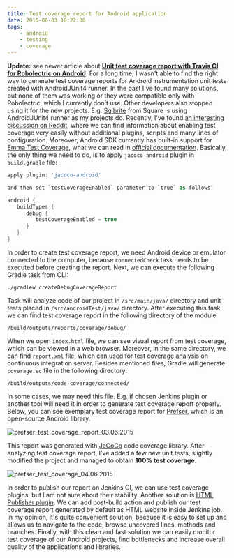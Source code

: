 ```yaml
---
title: Test coverage report for Android application
date: 2015-06-03 18:22:00
tags:
	- android
	- testing
	- coverage
---
```


**Update:** see newer article about [**Unit test coverage report with Travis CI for Robolectric on Android**](http://blog.wittchen.biz.pl/test-coverage-report-with-travis-ci-for-robolectric-tests-on-android/). For a long time, I wasn't able to find the right way to generate test coverage reports for Android instrumentation unit tests created with AndroidJUnit4 runner. In the past I've found many solutions, but none of them was working or they were compatible only with Robolectric, which I currently don't use. Other developers also stopped using it for the new projects. E.g. [Sqlbrite](https://github.com/square/sqlbrite) from Square is using AndroidJUnit4 runner as my projects do. Recently, I've found [an interesting discussion on Reddit](http://www.reddit.com/r/androiddev/comments/2v1n2u/code_coverage_in_android_studio/), where we can find information about enabling test coverage very easily without additional plugins, scripts and many lines of configuration. Moreover, Android SDK currently has built-in support for [Emma Test Coverage](http://emma.sourceforge.net/), what we can read in [official documentation](http://developer.android.com/reference/android/test/InstrumentationTestRunner.html). Basically, the only thing we need to do, is to apply `jacoco-android` plugin in `build.gradle` file:


```gradle
apply plugin: 'jacoco-android'

and then set `testCoverageEnabled` parameter to `true` as follows:

android {
   buildTypes {
      debug {
         testCoverageEnabled = true
      }
   }
}
```

In order to create test coverage report, we need Android device or emulator connected to the computer, because `connectedCheck` task needs to be executed before creating the report. Next, we can execute the following Gradle task from CLI:

```
./gradlew createDebugCoverageReport
```

Task will analyze code of our project in `/src/main/java/` directory and unit tests placed in `/src/androidTest/java/` directory. After executing this task, we can find test coverage report in the following directory of the module:

```
/build/outputs/reports/coverage/debug/
```

When we open `index.html` file, we can see visual report from test coverage, which can be viewed in a web browser. Moreover, in the same directory, we can find `report.xml` file, which can used for test coverage analysis on continuous integration server. Besides mentioned files, Gradle will generate `coverage.ec` file in the following directory:

```
/build/outputs/code-coverage/connected/
```

In some cases, we may need this file. E.g. if chosen Jenkins plugin or another tool will need it in order to generate test coverage report properly. Below, you can see exemplary test coverage report for [Prefser](https://github.com/pwittchen/prefser), which is an open-source Android library. 

![prefser_test_coverage_report_03.06.2015](/images/posts/2015/test-coverage/prefser_test_coverage_report_03.06.2015.png)

This report was generated with [JaCoCo](http://www.eclemma.org/jacoco/) code coverage library. After analyzing test coverage report, I've added a few new unit tests, slightly modified the project and managed to obtain **100% test coverage**. 

![prefser_test_coverage_04.06.2015](/images/posts/2015/test-coverage/prefser_test_coverage_04.06.2015.png)

In order to publish our report on Jenkins CI, we can use test coverage plugins, but I am not sure about their stability. Another solution is [HTML Publisher plugin](https://wiki.jenkins-ci.org/display/JENKINS/HTML+Publisher+Plugin). We can add post-build action and publish our test coverage report generated by default as HTML website inside Jenkins job. In my opinion, it's quite convenient solution, because it is easy to set up and allows us to navigate to the code, browse uncovered lines, methods and branches. Finally, with this clean and fast solution we can easily monitor test coverage of our Android projects, find bottlenecks and increase overall quality of the applications and libraries.
